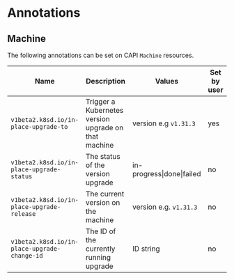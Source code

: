 # Annotations

## Machine

The following annotations can be set on CAPI `Machine` resources.

| Name                                          | Description                                          | Values                       | Set by user |
|-----------------------------------------------|------------------------------------------------------|------------------------------|-------------|
| `v1beta2.k8sd.io/in-place-upgrade-to`         | Trigger a Kubernetes version upgrade on that machine | version e.g `v1.31.3`        | yes         |
| `v1beta2.k8sd.io/in-place-upgrade-status`     | The status of the version upgrade                    | in-progress\|done\|failed    | no          |
| `v1beta2.k8sd.io/in-place-upgrade-release`    | The current version on the machine                   | version e.g. `v1.31.3`       | no          |
| `v1beta2.k8sd.io/in-place-upgrade-change-id`  | The ID of the currently running upgrade              | ID string                    | no          |
